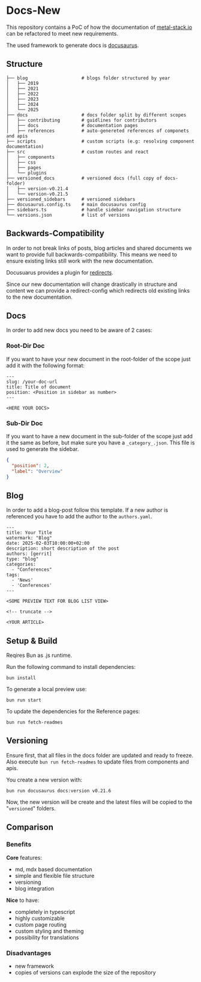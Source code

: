 # Docs-New

This repository contains a PoC of how the documentation of [metal-stack.io](https://metal-stack.io) can be refactored to meet new requirements.

The used framework to generate docs is [docusaurus](https://docusaurus.io).

## Structure

```
├── blog                    # blogs folder structured by year
│   ├── 2019
│   ├── 2021
│   ├── 2022
│   ├── 2023
│   ├── 2024
│   └── 2025
├── docs                    # docs folder split by different scopes
│   ├── contributing        # guidlines for contributors
│   ├── docs                # documentation pages
│   ├── references          # auto-genereted references of componets and apis
├── scripts                 # custom scripts (e.g: resolving component documentation)
├── src                     # custom routes and react
│   ├── components
│   ├── css
│   ├── pages
│   └── plugins
├── versioned_docs          # versioned docs (full copy of docs-folder)
│   ├── version-v0.21.4
│   └── version-v0.21.5
├── versioned_sidebars      # versioned sidebars
├── docusaurus.config.ts    # main docusaurus config
├── sidebars.ts             # handle sidebar navigation structure
└── versions.json           # list of versions
```

## Backwards-Compatibility

In order to not break links of posts, blog articles and shared documents we want to provide full backwards-compatibility.
This means we need to ensure existing links still work with the new documentation.

Docusuarus provides a plugin for [redirects](https://docusaurus.io/docs/api/plugins/@docusaurus/plugin-client-redirects).

Since our new documentation will change drastically in structure and content we can provide a redirect-config which redirects old existing links to the new documentation.

## Docs

In order to add new docs you need to be aware of 2 cases:

### Root-Dir Doc

If you want to have your new document in the root-folder of the scope just add it with the following format:

```
---
slug: /your-doc-url
title: Title of document
position: <Position in sidebar as number>
---

<HERE YOUR DOCS>
```

### Sub-Dir Doc

If you want to have a new document in the sub-folder of the scope just add it the same as before, but make sure you have a `_category_.json`.
This file is used to generate the sidebar.

```json
{
  "position": 2,
  "label": "Overview"
}
```

## Blog

In order to add a blog-post follow this template. If a new author is referenced you have to add the author to the `authors.yaml`.

```
---
title: Your Title
watermark: "Blog"
date: 2025-02-03T10:00:00+02:00
description: short description of the post
authors: [gerrit]
type: "blog"
categories:
  - "Conferences"
tags:
  - 'News'
  - 'Conferences'
---

<SOME PREVIEW TEXT FOR BLOG LIST VIEW>

<!-- truncate -->

<YOUR ARTICLE>
```
## Setup & Build
Reqires Bun as .js runtime.

Run the following command to install dependencies:
```
bun install
```

To generate a local preview use:
```
bun run start
```

To update the dependencies for the Reference pages:
```
bun run fetch-readmes
```
## Versioning
Ensure first, that all files in the docs folder are updated and ready to freeze. Also execute `bun run fetch-readmes` to update files from components and apis.

You create a new version with:
```
bun run docusaurus docs:version v0.21.6
```
Now, the new version will be create and the latest files will be copied to the "`versioned`" folders.

## Comparison

### Benefits

**Core** features:

- md, mdx based documentation
- simple and flexible file structure
- versioning
- blog integration

**Nice** to have:

- completely in typescript
- highly customizable
- custom page routing
- custom styling and theming
- possibility for translations

### Disadvantages

- new framework
- copies of versions can explode the size of the repository
